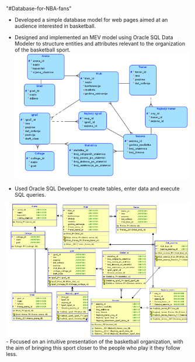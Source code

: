 "#Database-for-NBA-fans" 

- Developed a simple database model for web pages aimed at an audience interested in basketball.
- Designed and implemented an MEV model using Oracle SQL Data Modeler to structure entities and attributes relevant to the organization of the basketball sport.<img src="seminar1.PNG" alt="alt tekst" title="opis slike" width="700">



- Used Oracle SQL Developer to create tables, enter data and execute SQL queries.
 <img src="seminar2.PNG" alt="alt tekst" title="opis slike" width="800">
- Focused on an intuitive presentation of the basketball organization, with the aim of bringing this sport closer to the people who play it
 they follow less.
